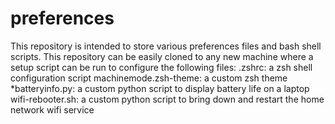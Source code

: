 # preferences

This repository is intended to store various preferences files and bash shell scripts. This repository can be easily cloned to any new machine where a setup script can be run to configure the following files:
    .zshrc: a zsh shell configuration script
    machinemode.zsh-theme: a custom zsh theme
    *batteryinfo.py: a custom python script to display battery life on a laptop
    wifi-rebooter.sh: a custom python script to bring down and restart the home network wifi service


